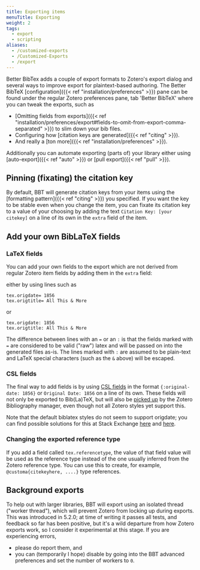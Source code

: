 ```yaml
---
title: Exporting items
menuTitle: Exporting
weight: 2
tags:
  - export
  - scripting
aliases:
  - /customized-exports
  - /Customized-Exports
  - /export
---
```


Better BibTex adds a couple of export formats to Zotero's export dialog and several ways to improve export for plaintext-based authoring.
The Better BibTeX [configuration]({{< ref "installation/preferences" >}}) pane can be found under the regular Zotero preferences pane, tab 'Better BibTeX' where you can tweak the exports, such as

* [Omitting fields from exports]({{< ref "installation/preferences/export#fields-to-omit-from-export-comma-separated" >}}) to slim down your bib files.
* Configuring how [citation keys are generated]({{< ref "citing" >}}).
* And really a [ton more]({{< ref "installation/preferences" >}}).

Additionally you can automate exporting (parts of) your library either using [auto-export]({{< ref "auto" >}}) or [pull export]({{< ref "pull" >}}).

## Pinning (fixating) the citation key

By default, BBT will generate citation keys from your items using the [formatting pattern]({{< ref "citing" >}}) you specified. If you want the key to be stable even when you change the item, 
you can fixate its citation key to a value of your choosing by adding the text `Citation Key: [your citekey]` on a line of its own in the `extra` field of the item.

## Add your own BibLaTeX fields

### LaTeX fields

You can add your own fields to the export which are not derived from regular Zotero item fields by adding them in the `extra` field:

either by using lines such as 

```text
tex.origdate= 1856
tex.origtitle= All This & More
```

or

```text
tex.origdate: 1856
tex.origtitle: All This & More
```

The difference between lines with an `=` or an `:` is that the fields marked with `=` are considered to be valid ("raw") latex and will be passed on into the generated files as-is. The lines marked with `:` are assumed to be plain-text and LaTeX special characters (such as the `&` above) will be escaped.

### CSL fields

The final way to add fields is by using [CSL fields](https://docs.citationstyles.org/en/stable/specification.html#appendix-iv-variables) in the
format `{:original-date: 1856}` or `Original Date: 1856` on a line of its own. These fields will not only be exported to Bib(La)TeX, but will
also be [picked up](https://forums.zotero.org/discussion/3673/original-date-of-publication/) by the Zotero Bibliography manager, even though not all Zotero styles yet support this.

Note that the default biblatex styles do not seem to support origdate; you can find possible solutions for this at Stack
Exchange [here](http://tex.stackexchange.com/questions/142999/the-proper-way-to-cite-the-earliest-publication-date-in-brackets-followed-by)
and [here](http://tex.stackexchange.com/questions/55859/getting-origyear-to-work-in-biblatex).

### Changing the exported reference type

If you add a field called `tex.referencetype`, the value of that field value will be used as the reference type
instead of the one usually inferred from the Zotero reference type. You can use this to create, for example,
`@customa{citekeyhere, ....}` type references.

## Background exports

To help out with larger libraries, BBT will export using an isolated thread ("worker thread"), which will prevent Zotero from locking up during exports.
This was introduced in 5.2.0; at time of writing it passes all tests, and feedback so far has been positive, but it's a wild departure from how Zotero exports work, so
I consider it experimental at this stage. If you are experiencing errors,

* please do report them, and
* you can (temporarily I hope) disable by going into the BBT advanced preferences and set the number of workers to `0`.
